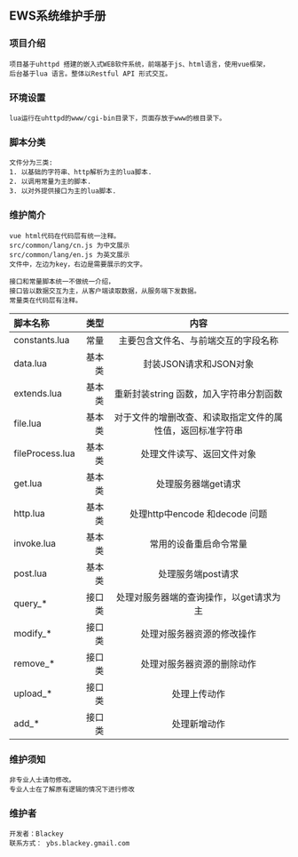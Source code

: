## EWS系统维护手册

### 项目介绍
    项目基于uhttpd 搭建的嵌入式WEB软件系统，前端基于js、html语言，使用vue框架，
    后台基于lua 语言。整体以Restful API 形式交互。
### 环境设置
    lua运行在uhttpd的www/cgi-bin目录下，页面存放于www的根目录下。
### 脚本分类
    文件分为三类:
    1. 以基础的字符串、http解析为主的lua脚本.
    2. 以调用常量为主的脚本.
    3. 以对外提供接口为主的lua脚本.
### 维护简介

    vue html代码在代码层有统一注释。
    src/common/lang/cn.js 为中文展示
    src/common/lang/en.js 为英文展示
    文件中，左边为key，右边是需要展示的文字。
    
    接口和常量脚本统一不做统一介绍，
    接口皆以数据交互为主，从客户端读取数据，从服务端下发数据。
    常量类在代码层有注释。

| 脚本名称 | 类型 | 内容 |
| :------| ------: | :------: |
| constants.lua | 常量 | 主要包含文件名、与前端交互的字段名称 |
| data.lua | 基本类 | 封装JSON请求和JSON对象 |
| extends.lua | 基本类 | 重新封装string 函数，加入字符串分割函数 |
| file.lua | 基本类 | 对于文件的增删改查、和读取指定文件的属性值，返回标准字符串 |
| fileProcess.lua | 基本类 | 处理文件读写、返回文件对象 |
| get.lua | 基本类 | 处理服务器端get请求 |
| http.lua | 基本类 | 处理http中encode 和decode 问题 |
| invoke.lua | 基本类 | 常用的设备重启命令常量 |
| post.lua | 基本类 | 处理服务端post请求 |
| query_* | 接口类 | 处理对服务器端的查询操作，以get请求为主 |
| modify_* | 接口类 | 处理对服务器资源的修改操作 |
| remove_* | 接口类 | 处理对服务器资源的删除动作 |
| upload_* | 接口类 | 处理上传动作 |
| add_* | 接口类 | 处理新增动作 |

### 维护须知
    非专业人士请勿修改。
    专业人士在了解原有逻辑的情况下进行修改

### 维护者

    开发者：Blackey
    联系方式： ybs.blackey.gmail.com
    